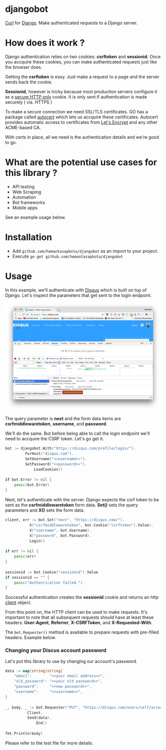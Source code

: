 # djangobot
[Curl](https://curl.haxx.se/) for [Django](https://www.djangoproject.com/). Make authenticated requests to a Django server.

# How does it work ?

Django authentication relies on two cookies: **csrftoken** and **sessionid**. Once you accquire these cookies, you can make authenticated requests just like the browser does.

Getting the **csrftoken** is easy. Just make a request to a page and the server sends back the cookie. 

**Sessionid**, however is tricky because most production servers configure it as a [secure HTTP only](https://docs.djangoproject.com/en/1.11/ref/settings/#std:setting-SESSION_COOKIE_SECURE) cookie. It is only sent if authentication is made securely ( via. HTTPS )

To make a secure connection we need SSL/TLS certificates. GO has a package called [autocert](https://godoc.org/golang.org/x/crypto/acme/autocert) which lets us accquire these certificates. Autocert provides automatic access to certificates from [Let's Encrypt](https://letsencrypt.org/) and any other ACME-based CA.

With certs in place, all we need is the authentication details and we're good to go.

# What are the potential use cases for this library ?

* API testing
* Web Scraping
* Automation
* Bot frameworks
* Mobile apps

See an example usage below.

# Installation

* Add ```github.com/hemantasapkota/djangobot``` as an import to your project.
* Execute ```go get github.com/hemantasapkota/djangobot```

# Usage
In this example, we'll authenticate with [Disqus](https://disqus.com/) which is built on top of Django. Let's inspect the parameters that get sent to the login endpoint.

![](disqus.png)

The query parameter is **next** and the form data items are **csrfmiddlewaretoken**, **username**, and **password**.

We'll do the same. But before being able to call the login endpoint we'll need to accquire the CSRF token. Let's go get it.

```go
bot := djangobot.With("https://disqus.com/profile/login/").
		 ForHost("disqus.com").
		 SetUsername("<<username>>").
		 SetPassword("<<password>>").
         	 LoadCookies()

if bot.Error != nil {
	panic(bot.Error)
}
```

Next, let's authenticate with the server. Django expects the csrf token to be sent as the **csrfmiddlewaretoken** form data. **Set()** sets the query parameters and **X()** sets the form data.

```go
client, err := bot.Set("next", "https://disqus.com/").
		   X("csrfmiddlewaretoken", bot.Cookie("csrftoken").Value).
		   X("username", bot.Username).
		   X("password", bot.Password).
		   Login()

if err != nil {
	panic(err)
}

sessionid := bot.Cookie("sessionid").Value
if sessionid == "" {
    panic("Authentication failed.")
}

```

Successful authentication creates the **sessionid** cookie and returns an http [client](https://github.com/parnurzeal/gorequest) object.

From this point on, the HTTP client can be used to make requests. It's important to note that all subsequent requests should have at least these headers: **User-Agent**, **Referrer**, **X-CSRFToken**, and **X-Requested-With**.

The ```bot.Requester()``` method is available to prepare requests with pre-filled headers. Example below.

### Changing your Discus account password

Let's put this library to use by changing our account's password.

```go
data := map[string]string{
	"email":        "<<your email address>>",
	"old_password": "<<your old password>>",
	"password":     "<<new password>>",
	"username":     "<<username>>",
}

_, body, _ := bot.Requester("PUT", "https://disqus.com/users/self/account/").
	      Client.
	      Send(data).
              End()

fmt.Println(body)

```

Please refer to the test file for more details.
